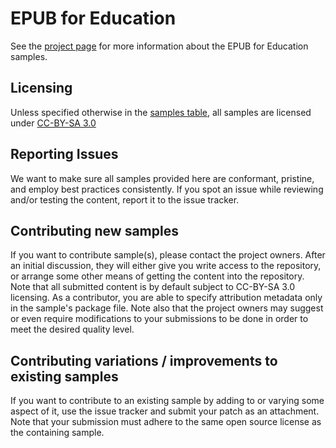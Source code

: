 EPUB for Education
======

See the <a href="http://idpf.github.io/edupub/">project page</a> for more information about the EPUB for Education samples.

## Licensing

Unless specified otherwise in the [samples table](http://idpf.github.io/edupub/samples.html), all samples are licensed under [CC-BY-SA 3.0](http://creativecommons.org/licenses/by-sa/3.0/)

## Reporting Issues

We want to make sure all samples provided here are conformant, pristine, and employ best practices consistently. If you spot an issue while reviewing and/or testing the content, report it to the issue tracker.

## Contributing new samples

If you want to contribute sample(s), please contact the project owners. After an initial discussion, they will either give you write access to the repository, or arrange some other means of getting the content into the repository. Note that all submitted content is by default subject to CC-BY-SA 3.0 licensing. As a contributor, you are able to specify attribution metadata only in the sample's package file. Note also that the project owners may suggest or even require modifications to your submissions to be done in order to meet the desired quality level.

## Contributing variations / improvements to existing samples

If you want to contribute to an existing sample by adding to or varying some aspect of it, use the issue tracker and submit your patch as an attachment. Note that your submission must adhere to the same open source license as the containing sample.
